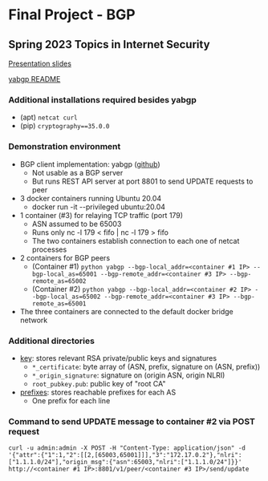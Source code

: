 
# Final Project - BGP
## Spring 2023 Topics in Internet Security

[Presentation slides](https://github.com/sc613/yabgp/blob/master/slides.pdf)

[yabgp README](https://github.com/sc613/yabgp/blob/master/slides.pdf)

### Additional installations required besides yabgp
- (apt) `netcat curl`
- (pip) `cryptography==35.0.0`

### Demonstration environment
- BGP client implementation: yabgp ([github](https://github.com/smartbgp/yabgp))
  - Not usable as a BGP server
  - But runs REST API server at port 8801 to send UPDATE requests to peer
- 3 docker containers running Ubuntu 20.04
  - docker run -it --privileged ubuntu:20.04
- 1 container (#3) for relaying TCP traffic (port 179)
  - ASN assumed to be 65003
  - Runs only nc -l 179 < fifo | nc -l 179 > fifo
  - The two containers establish connection to each one of netcat processes
- 2 containers for BGP peers
  - (Container #1) `python yabgp --bgp-local_addr=<container #1 IP> --bgp-local_as=65001 --bgp-remote_addr=<container #3 IP> --bgp-remote_as=65002`
  - (Container #2) `python yabgp --bgp-local_addr=<container #2 IP> --bgp-local_as=65002 --bgp-remote_addr=<container #3 IP> --bgp-remote_as=65001`
- The three containers are connected to the default docker bridge network

### Additional directories
- [key](https://github.com/sc613/yabgp/tree/master/key): stores relevant RSA private/public keys and signatures
  - `*_certificate`: byte array of (ASN, prefix, signature on (ASN, prefix))
  - `*_origin_signature`: signature on (origin ASN, origin NLRI)
  - `root_pubkey.pub`: public key of "root CA"
- [prefixes](https://github.com/sc613/yabgp/tree/master/prefixes): stores reachable prefixes for each AS
  - One prefix for each line

### Command to send UPDATE message to container #2 via POST request
```
curl -u admin:admin -X POST -H "Content-Type: application/json" -d '{"attr":{"1":1,"2":[[2,[65003,65001]]],"3":"172.17.0.2"},"nlri": ["1.1.1.0/24"],"origin_msg":{"asn":65003,"nlri":["1.1.1.0/24"]}}' http://<container #1 IP>:8801/v1/peer/<container #3 IP>/send/update
```
